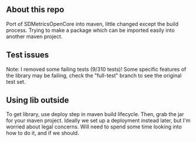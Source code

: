 ## About this repo
Port of SDMetricsOpenCore into maven, little changed except the build process. 
Trying to make a package which can be imported easily into another maven project.

## Test issues
Note: I removed some failing tests (9/310 tests)! 
Some specific features of the library may be failing, check the "full-test" branch to see the original test set.

## Using lib outside
To get library, use deploy step in maven build lifecycle. Then, grab the jar for your maven project. 
Ideally we set up a deployment instead later, but I'm worried about legal concerns. 
Will need to spend some time looking into how to do it, and if we should.
